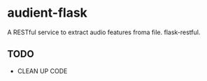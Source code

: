# audient-flask
 A RESTful service to extract audio features froma file. flask-restful.

 ## TODO
 * CLEAN UP CODE
